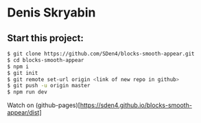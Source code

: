# Denis Skryabin

##  Start this project:
```sh
$ git clone https://github.com/SDen4/blocks-smooth-appear.git
$ cd blocks-smooth-appear
$ npm i
$ git init
$ git remote set-url origin <link of new repo in github>
$ git push -u origin master
$ npm run dev
```
Watch on (github-pages)[https://sden4.github.io/blocks-smooth-appear/dist]
